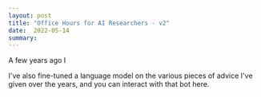 ```yaml
---
layout: post
title: "Office Hours for AI Researchers - v2"
date:  2022-05-14
summary: 
---
```


A few years ago I 


I've also fine-tuned a language model on the various pieces of advice I've given over the years, and you can interact with that bot here.

